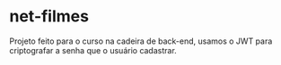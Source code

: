 # net-filmes
Projeto feito para o curso na cadeira de back-end, usamos o JWT para criptografar a senha que o usuário cadastrar.
